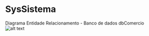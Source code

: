 # SysSistema
Diagrama Entidade Relacionamento - Banco de dados dbComercio
![alt text](https://image.ibb.co/dtOLae/Diagrama_ER.png)
